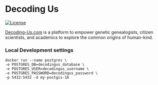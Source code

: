 # Decoding Us
[![License](https://img.shields.io/badge/License-BSD%203--Clause-blue.svg)](https://opensource.org/licenses/BSD-3-Clause)

[Decoding-Us.com](https://decoding-us.com) is a platform to empower genetic genealogists, citizen scientists, and academics to explore the common origins of human-kind.

### Local Development settings
```
docker run --name postgres \
-e POSTGRES_DB=decodingus_database \
-e POSTGRES_USER=decodingus_username \
-e POSTGRES_PASSWORD=decodingus_password \
-p 5432:5432 -d my-postgis-16